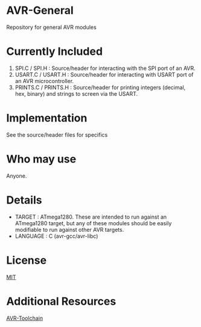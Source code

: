 # AVR-General
Repository for general AVR modules


# Currently Included
1) SPI.C / SPI.H : Source/header for interacting with the SPI port of an AVR.
2) USART.C / USART.H : Source/header for interacting with USART port of an AVR microcontroller.   
3) PRINTS.C / PRINTS.H : Source/header for printing integers (decimal, hex, binary) and strings to screen via the USART.


# Implementation
See the source/header files for specifics


# Who may use
Anyone.


# Details
* TARGET : ATmega1280.  These are intended to run against an ATmega1280 target, but any of these modules should be easily modifiable to run against other AVR targets.
* LANGUAGE : C (avr-gcc/avr-libc)


# License
[MIT](https://github.com/Jsfain/AVR-General/blob/master/LICENSE)


# Additional Resources
[AVR-Toolchain](https://github.com/osx-cross/homebrew-avr)
